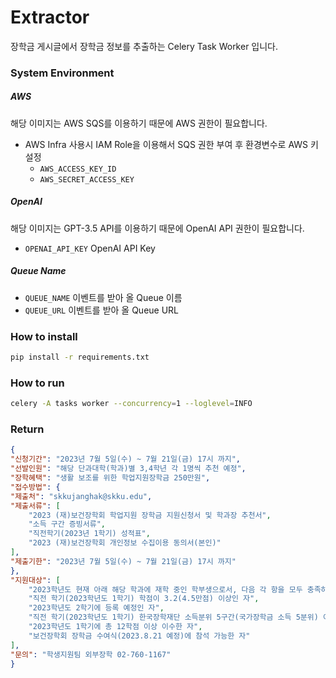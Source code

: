 # Extractor
장학금 게시글에서 장학금 정보를 추출하는 Celery Task Worker 입니다.
### System Environment
##### AWS
해당 이미지는 AWS SQS를 이용하기 때문에 AWS 권한이 필요합니다.
* AWS Infra 사용시 IAM Role을 이용해서 SQS 권한 부여 후 환경변수로 AWS 키 설정
    * `AWS_ACCESS_KEY_ID`
    * `AWS_SECRET_ACCESS_KEY`
##### OpenAI
해당 이미지는 GPT-3.5 API를 이용하기 때문에 OpenAI API 권한이 필요합니다.
* `OPENAI_API_KEY` OpenAI API Key
##### Queue Name
* `QUEUE_NAME` 이벤트를 받아 올 Queue 이름
* `QUEUE_URL` 이벤트를 받아 올 Queue URL
### How to install
``` bash
pip install -r requirements.txt
```
### How to run
``` bash
celery -A tasks worker --concurrency=1 --loglevel=INFO
```
### Return
``` json
{
"신청기간": "2023년 7월 5일(수) ~ 7월 21일(금) 17시 까지",
"선발인원": "해당 단과대학(학과)별 3,4학년 각 1명씩 추천 예정",
"장학혜택": "생활 보조를 위한 학업지원장학금 250만원",
"접수방법": {
"제출처": "skkujanghak@skku.edu",
"제출서류": [
	"2023 (재)보건장학회 학업지원 장학금 지원신청서 및 학과장 추천서",
	"소득 구간 증빙서류",
	"직전학기(2023년 1학기) 성적표",
	"2023 (재)보건장학회 개인정보 수집이용 동의서(본인)"
],
"제출기한": "2023년 7월 5일(수) ~ 7월 21일(금) 17시 까지"
},
"지원대상": [
	"2023학년도 현재 아래 해당 학과에 재학 중인 학부생으로서, 다음 각 항을 모두 충족하는 3, 4학년 학생",
	"직전 학기(2023학년도 1학기) 학점이 3.2(4.5만점) 이상인 자",
	"2023학년도 2학기에 등록 예정인 자",
	"직전 학기(2023학년도 1학기) 한국장학재단 소득분위 5구간(국가장학금 소득 5분위) 이하인 자",
	"2023학년도 1학기에 총 12학점 이상 이수한 자",
	"보건장학회 장학금 수여식(2023.8.21 예정)에 참석 가능한 자"
],
"문의": "학생지원팀 외부장학 02-760-1167"
}
```